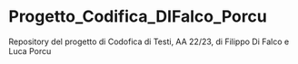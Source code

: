 # Progetto_Codifica_DIFalco_Porcu
 Repository del progetto di Codofica di Testi, AA 22/23, di Filippo Di Falco e Luca Porcu
